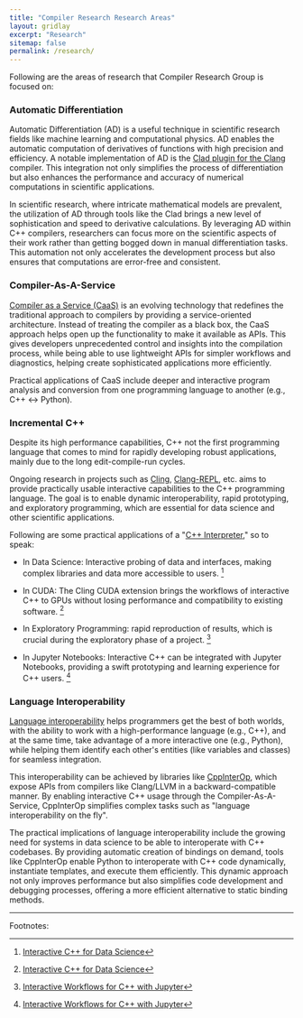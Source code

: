 ```yaml
---
title: "Compiler Research Research Areas"
layout: gridlay
excerpt: "Research"
sitemap: false
permalink: /research/
---
```


Following are the areas of research that Compiler Research Group is focused on:

### Automatic Differentiation

Automatic Differentiation (AD) is a useful technique in scientific research
fields like machine learning and computational physics. AD enables the
automatic computation of derivatives of functions with high precision and
efficiency. A notable implementation of AD is the [Clad plugin for the Clang]
compiler. This integration not only simplifies the process of differentiation
but also enhances the performance and accuracy of numerical computations in
scientific applications.

In scientific research, where intricate mathematical models are prevalent, the
utilization of AD through tools like the Clad brings a new level of
sophistication and speed to derivative calculations. By leveraging AD within
C++ compilers, researchers can focus more on the scientific aspects of their
work rather than getting bogged down in manual differentiation tasks. This
automation not only accelerates the development process but also ensures that
computations are error-free and consistent.

### Compiler-As-A-Service

[Compiler as a Service (CaaS)] is an evolving technology that redefines the
traditional approach to compilers by providing a service-oriented
architecture. Instead of treating the compiler as a black box, the CaaS
approach helps open up the functionality to make it available as APIs. This
gives developers unprecedented control and insights into the compilation
process, while being able to use lightweight APIs for simpler workflows and
diagnostics, helping create sophisticated applications more efficiently.

Practical applications of CaaS include deeper and interactive program analysis
and conversion from one programming language to another (e.g., C++ <->
Python).


### Incremental C++

Despite its high performance capabilities, C++ not the first programming
language that comes to mind for rapidly developing robust applications, mainly
due to the long edit-compile-run cycles.

Ongoing research in projects such as [Cling], [Clang-REPL], etc. aims to
provide practically usable interactive capabilities to the C++ programming
language. The goal is to enable dynamic interoperability, rapid prototyping,
and exploratory programming, which are essential for data science and other
scientific applications.

Following are some practical applications of a "[C++ Interpreter]," so to speak:

- In Data Science: Interactive probing of data and interfaces, making complex
  libraries and data more accessible to users. [^1]

- In CUDA: The Cling CUDA extension brings the workflows of interactive C++ to
  GPUs without losing performance and compatibility to existing software. [^1]

- In Exploratory Programming: rapid reproduction of results, which is crucial
  during the exploratory phase of a project. [^2]

- In Jupyter Notebooks: Interactive C++ can be integrated with Jupyter
  Notebooks, providing a swift prototyping and learning experience for C++ users. [^2]

### Language Interoperability

[Language interoperability] helps programmers get the best of both worlds, with
the ability to work with a high-performance language (e.g., C++), and at the
same time, take advantage of a more interactive one (e.g., Python), while
helping them identify each other's entities (like variables and classes) for
seamless integration.

This interoperability can be achieved by libraries like [CppInterOp], which
expose APIs from compilers like Clang/LLVM in a backward-compatible manner. By
enabling interactive C++ usage through the Compiler-As-A-Service, CppInterOp
simplifies complex tasks such as "language interoperability on the fly".

The practical implications of language interoperability include the growing
need for systems in data science to be able to interoperate with C++
codebases. By providing automatic creation of bindings on demand, tools
like CppInterOp enable Python to interoperate with C++ code dynamically,
instantiate templates, and execute them efficiently. This dynamic approach not
only improves performance but also simplifies code development and debugging
processes, offering a more efficient alternative to static binding methods.

---
Footnotes:

[^1]: [Interactive C++ for Data Science](https://blog.llvm.org/posts/2020-12-21-interactive-cpp-for-data-science/)

[^2]: [Interactive Workflows for C++ with Jupyter](https://blog.jupyter.org/interactive-workflows-for-c-with-jupyter-fe9b54227d92)


[CppInterOp]: https://github.com/compiler-research/CppInterOp/blob/main/README.md

[Clad plugin for the Clang]: https://compiler-research.org/clad/

[Language interoperability]: https://compiler-research.org/libinterop/

[Cling]: https://rawgit.com/root-project/cling/master/www/index.html

[Clang-REPL]: https://clang.llvm.org/docs/ClangRepl.html

[Compiler as a Service (CaaS)]: https://compiler-research.org/caas/

[C++ Interpreter]: https://compiler-research.org/interactive_cpp